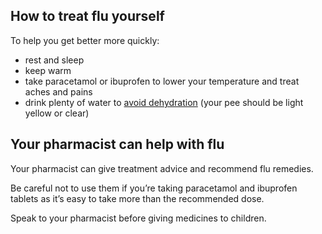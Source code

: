 ## How to treat flu yourself

To help you get better more quickly:

- rest and sleep
- keep warm
- take paracetamol or ibuprofen to lower your temperature and treat aches and pains
- drink plenty of water to [avoid dehydration](/conditions/dehydration#how-to-prevent-dehydration)
  (your pee should be light yellow or clear)

## Your pharmacist can help with flu

Your pharmacist can give treatment advice and recommend flu remedies.

Be careful not to use them if you’re taking paracetamol and ibuprofen tablets as it’s easy to take more than the recommended dose.

Speak to your pharmacist before giving medicines to children.
